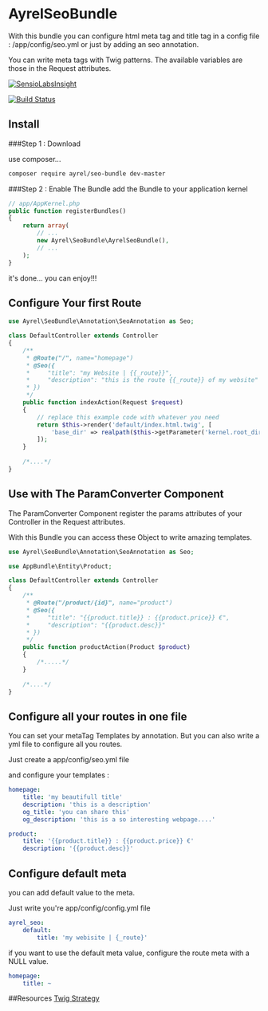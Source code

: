 # AyrelSeoBundle

With this bundle you can configure html meta tag and title tag in a config file : /app/config/seo.yml or just by adding an seo annotation.

You can write meta tags with Twig patterns. The available variables are those in the Request attributes.

[![SensioLabsInsight](https://insight.sensiolabs.com/projects/00b944d1-d197-42ae-8319-27bccebe6006/mini.png)](https://insight.sensiolabs.com/projects/00b944d1-d197-42ae-8319-27bccebe6006)

[![Build Status](https://travis-ci.org/laurentosp/AyrelSeoBundle.svg?branch=master)](https://travis-ci.org/laurentosp/AyrelSeoBundle)

## Install

###Step 1 : Download

use composer...

```sh
composer require ayrel/seo-bundle dev-master
```


###Step 2 : Enable The Bundle
add the Bundle to your application kernel

```php
// app/AppKernel.php
public function registerBundles()
{
    return array(
        // ...
        new Ayrel\SeoBundle\AyrelSeoBundle(),
        // ...
    );
}
```

it's done... you can enjoy!!!

## Configure Your first Route

```php
use Ayrel\SeoBundle\Annotation\SeoAnnotation as Seo;

class DefaultController extends Controller
{
    /**
     * @Route("/", name="homepage")
     * @Seo({
     *     "title": "my Website | {{_route}}",
     *     "description": "this is the route {{_route}} of my website"
     * })
     */
    public function indexAction(Request $request)
    {
        // replace this example code with whatever you need
        return $this->render('default/index.html.twig', [
            'base_dir' => realpath($this->getParameter('kernel.root_dir').'/..').DIRECTORY_SEPARATOR,
        ]);
    }
    
    /*....*/
}
```

## Use with The ParamConverter Component

The ParamConverter Component register the params attributes of your Controller in the Request attributes.

With this Bundle you can access these Object to write amazing templates.

```php
use Ayrel\SeoBundle\Annotation\SeoAnnotation as Seo;

use AppBundle\Entity\Product;

class DefaultController extends Controller
{
    /**
     * @Route("/product/{id}", name="product")
     * @Seo({
     *     "title": "{{product.title}} : {{product.price}} €",
     *     "description": "{{product.desc}}"
     * })
     */
    public function productAction(Product $product)
    {
        /*.....*/
    }
    
    /*....*/
}
```

## Configure all your routes in one file

You can set your metaTag Templates by annotation. But you can also write a yml file to configure all you routes.

Just create a app/config/seo.yml file

and configure your templates :
```yaml
homepage:
    title: 'my beautifull title'
    description: 'this is a description'
    og_title: 'you can share this'
    og_description: 'this is a so interesting webpage....'

product:
    title: '{{product.title}} : {{product.price}} €'
    description: '{{product.desc}}'
```


## Configure default meta

you can add default value to the meta.

Just write you're app/config/config.yml file

```yaml
ayrel_seo:
    default:
        title: 'my webisite | {_route}'
```

if you want to use the default meta value, configure the route meta with a NULL value.

```yaml
homepage:
    title: ~
```

##Resources
[Twig Strategy](Resources/doc/twig_render_strategy.md)
